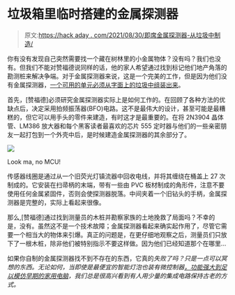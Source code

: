 # 垃圾箱里临时搭建的金属探测器

> 原文:[https://hack aday . com/2021/08/30/即席金属探测器-从垃圾中制造/](https://hackaday.com/2021/08/30/impromptu-metal-detector-built-from-the-junk-bin/)

你有没有发现自己突然需要找一个藏在树林里的小金属物体？没有吗？我们也没有。但我们不能对赞福德说同样的话，他的家人希望通过找到标记他们地产角落的勘测桩来解决争端。对于金属探测器来说，这是一个完美的工作，但是因为他们没有金属探测器，[一个可用的单元必须从字面上的垃圾中组装出来](https://hackaday.io/project/181133-junk-box-metal-detector)。

首先，[赞福德]必须研究金属探测器实际上是如何工作的。在回顾了各种方法的优缺点后，决定采用拍频振荡器(BFO)电路。这不是最伟大的设计，甚至可能是最糟糕的，但它可以用手头的零件来建造，有时这才是最重要的。在将 2N3904 晶体管、LM386 放大器和每个黑客读者最喜欢的芯片 555 定时器与他们的一些亲密朋友一起打包到一个外壳中后，是时候建造金属探测器的其余部分了。

[![](../Images/f84bb2b1b84fdd062c2c2bb89d06131d.png)](https://hackaday.com/wp-content/uploads/2021/08/diydetector_detail.jpg)

Look ma, no MCU!

传感器线圈是通过从一个旧荧光灯镇流器中回收电线，并将其缠绕在桶盖上 27 次制成的。它安装在扫帚柄的末端，带有一些由 PVC 板材制成的角形件，注意不要使用任何金属紧固件，否则会使探测器脱落。中间夹着一个旧钻头的手柄，金属探测器是完整的，实际上看起来很像。

那么,[赞福德]通过找到测量员的木桩并勘察家族的土地挽救了局面吗？不幸的是，没有。虽然这不是一个技术故障；金属探测器看起来确实起作用了，尽管它需要一个相当大的物体来引爆。真正的问题是，在更仔细地观察之后，测量员们只放下了一根木桩，除非他们被特别指示不要这样做。因为他们已经知道那个在哪里…

如果你自制的金属探测器找不到不存在的东西，它真的*失败了吗？只是一点可以冥想的东西。无论如何，当即使是最便宜的智能灯泡也装有微控制器[，功能强大到足以模仿早期的家用电脑](https://hackaday.com/2018/02/26/pc-xt-emulator-on-esp8266/)，我们总是很高兴看到有人用少量的集成电路保持古老的方式。*